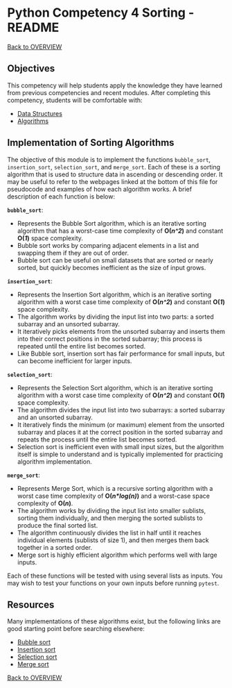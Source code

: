 # Python Competency 4 Sorting - README

[Back to OVERVIEW](../README.md)

## Objectives

This competency will help students apply the knowledge they have learned from previous competencies and recent modules. After completing this competency, students will be comfortable with:

- [Data Structures](../1.20_data_structures/README.md)
- [Algorithms](../1.21_algorithms/README.md)


## Implementation of Sorting Algorithms

The objective of this module is to implement the functions `bubble_sort`, `insertion_sort`, `selection_sort`, and `merge_sort`. Each of these is a sorting algorithm that is used to structure data in ascending or descending order. It may be useful to refer to the webpages linked at the bottom of this file for pseudocode and examples of how each algorithm works. A brief description of each function is below:

**`bubble_sort`**:
- Represents the Bubble Sort algorithm, which is an iterative sorting algorithm that has a worst-case time complexity of **O(*n^2*)** and constant **O(*1*)** space complexity. 
- Bubble sort works by comparing adjacent elements in a list and swapping them if they are out of order. 
- Bubble sort can be useful on small datasets that are sorted or nearly sorted, but quickly becomes inefficient as the size of input grows.

**`insertion_sort`**:
- Represents the Insertion Sort algorithm, which is an iterative sorting algorithm with a worst case time complexity of **O(*n^2*)** and constant **O(*1*)** space complexity. 
- The algorithm works by dividing the input list into two parts: a sorted subarray and an unsorted subarray. 
- It iteratively picks elements from the unsorted subarray and inserts them into their correct positions in the sorted subarray; this process is repeated until the entire list becomes sorted. 
- Like Bubble sort, insertion sort has fair performance for small inputs, but can become inefficient for larger inputs.

**`selection_sort`**:
- Represents the Selection Sort algorithm, which is an iterative sorting algorithm with a worst case time complexity of **O(*n^2*)** and constant **O(*1*)** space complexity. 
- The algorithm divides the input list into two subarrays: a sorted subarray and an unsorted subarray. 
- It iteratively finds the minimum (or maximum) element from the unsorted subarray and places it at the correct position in the sorted subarray and repeats the process until the entire list becomes sorted. 
- Selection sort is inefficient even with small input sizes, but the algorithm itself is simple to understand and is typically implemented for practicing algorithm implementation.

**`merge_sort`**:
- Represents Merge Sort, which is a recursive sorting algorithm with a worst case time complexity of **O(*n\*log(n)*)** and a worst-case space complexity of **O(*n*)**. 
- The algorithm works by dividing the input list into smaller sublists, sorting them individually, and then merging the sorted sublists to produce the final sorted list. 
- The algorithm continuously divides the list in half until it reaches individual elements (sublists of size 1), and then merges them back together in a sorted order. 
- Merge sort is highly efficient algorithm which performs well with large inputs.

Each of these functions will be tested with using several lists as inputs. You may wish to test your functions on your own inputs before running `pytest`.

## Resources

Many implementations of these algorithms exist, but the following links are good starting point before searching elsewhere:

- [Bubble sort](https://www.tutorialspoint.com/data_structures_algorithms/bubble_sort_algorithm.htm)
- [Insertion sort](https://www.tutorialspoint.com/data_structures_algorithms/insertion_sort_algorithm.htm)
- [Selection sort](https://www.tutorialspoint.com/data_structures_algorithms/selection_sort_algorithm.htm)
- [Merge sort](https://www.tutorialspoint.com/data_structures_algorithms/merge_sort_algorithm.htm)

[Back to OVERVIEW](../README.md)